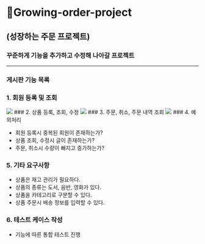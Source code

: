 # 🌳Growing-order-project
## (성장하는 주문 프로젝트)
### 꾸준하게 기능을 추가하고 수정해 나아갈 프로젝트
-----------------------------
### 게시판 기능 목록
### 1. 회원 등록 및 조회
<img src="https://hnet.com/video-to-gif/viewimage/20220209-21-VWTQnl6cfvzI3fqw-wcwMSI-HNET">
### 2. 상품 등록, 조회, 수정
<img src="https://hnet.com/video-to-gif/viewimage/20220209-21-VWTQnl6cfvzI3fqw-wcwMSI-HNET">
### 3. 주문, 취소, 주문 내역 조회
<img src="https://hnet.com/video-to-gif/viewimage/20220209-21-VWTQnl6cfvzI3fqw-wcwMSI-HNET">
### 4. 예외처리

- 회원 등록시 중복된 회원이 존재하는가?
- 상품 조회, 수정시 글이 존재하는가?
- 주문, 취소시 수량이 빠지고 증가하는가?

### 5. 기타 요구사항
- 상품은 재고 관리가 필요하다.
- 상품의 종류는 도서, 음반, 영화가 있다.
- 상품을 카테고리로 구분할 수 있다.
- 상품 주문시 배송 정보를 입력할 수 있다.

### 6. 테스트 케이스 작성

- 기능에 따른 통합 테스트 진행
